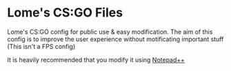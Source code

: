 # Lome's CS:GO Files
Lome's CS:GO config for public use & easy modification.
The aim of this config is to improve the user experience without motificating important stuff (This isn't a FPS config)

It is heavily recommended that you modify it using [Notepad++](https://notepad-plus-plus.org/)
